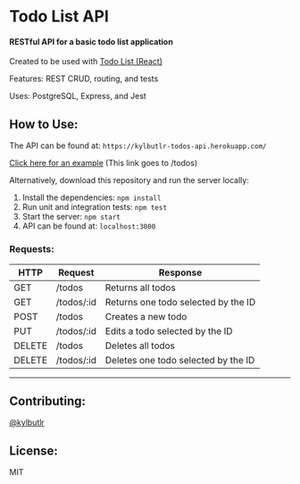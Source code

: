 # Todo List API

#### RESTful API for a basic todo list application

Created to be used with [Todo List (React)](https://github.com/kylbutlr/todo-list-react)

Features: REST CRUD, routing, and tests

Uses: PostgreSQL, Express, and Jest

## How to Use:

The API can be found at: ```https://kylbutlr-todos-api.herokuapp.com/```

[Click here for an example](https://kylbutlr-todos-api.herokuapp.com/todos) (This link goes to /todos)

Alternatively, download this repository and run the server locally:

1. Install the dependencies: ```npm install```
2. Run unit and integration tests: ```npm test```
3. Start the server: ```npm start``` 
4. API can be found at: ```localhost:3000```

### Requests:

| HTTP   | Request    | Response                            |
| ------ | ---------- | ----------------------------------- |
| GET    | /todos     | Returns all todos                   |
| GET    | /todos/:id | Returns one todo selected by the ID |
| POST   | /todos     | Creates a new todo                  |
| PUT    | /todos/:id | Edits a todo selected by the ID     |
| DELETE | /todos     | Deletes all todos                   |
| DELETE | /todos/:id | Deletes one todo selected by the ID |

***

## Contributing:

[@kylbutlr](https://github.com/kylbutlr)

## License:

MIT
